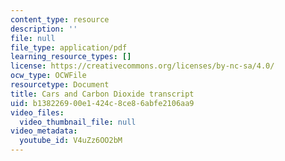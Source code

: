 ```yaml
---
content_type: resource
description: ''
file: null
file_type: application/pdf
learning_resource_types: []
license: https://creativecommons.org/licenses/by-nc-sa/4.0/
ocw_type: OCWFile
resourcetype: Document
title: Cars and Carbon Dioxide transcript
uid: b1382269-00e1-424c-8ce8-6abfe2106aa9
video_files:
  video_thumbnail_file: null
video_metadata:
  youtube_id: V4uZz6OO2bM
---
```

